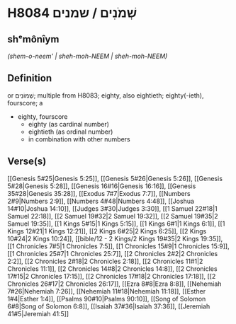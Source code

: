 # H8084 שְׁמֹנִים / שמנים

## shᵉmônîym

_(shem-o-neem' | sheh-moh-NEEM | sheh-moh-NEEM)_

## Definition

or שְׁמוֹנִים; multiple from H8083; eighty, also eightieth; eighty(-ieth), fourscore; a

- eighty, fourscore
  - eighty (as cardinal number)
  - eightieth (as ordinal number)
  - in combination with other numbers

## Verse(s)

[[Genesis 5#25|Genesis 5:25]], [[Genesis 5#26|Genesis 5:26]], [[Genesis 5#28|Genesis 5:28]], [[Genesis 16#16|Genesis 16:16]], [[Genesis 35#28|Genesis 35:28]], [[Exodus 7#7|Exodus 7:7]], [[Numbers 2#9|Numbers 2:9]], [[Numbers 4#48|Numbers 4:48]], [[Joshua 14#10|Joshua 14:10]], [[Judges 3#30|Judges 3:30]], [[1 Samuel 22#18|1 Samuel 22:18]], [[2 Samuel 19#32|2 Samuel 19:32]], [[2 Samuel 19#35|2 Samuel 19:35]], [[1 Kings 5#15|1 Kings 5:15]], [[1 Kings 6#1|1 Kings 6:1]], [[1 Kings 12#21|1 Kings 12:21]], [[2 Kings 6#25|2 Kings 6:25]], [[2 Kings 10#24|2 Kings 10:24]], [[bible/12 - 2 Kings/2 Kings 19#35|2 Kings 19:35]], [[1 Chronicles 7#5|1 Chronicles 7:5]], [[1 Chronicles 15#9|1 Chronicles 15:9]], [[1 Chronicles 25#7|1 Chronicles 25:7]], [[2 Chronicles 2#2|2 Chronicles 2:2]], [[2 Chronicles 2#18|2 Chronicles 2:18]], [[2 Chronicles 11#1|2 Chronicles 11:1]], [[2 Chronicles 14#8|2 Chronicles 14:8]], [[2 Chronicles 17#15|2 Chronicles 17:15]], [[2 Chronicles 17#18|2 Chronicles 17:18]], [[2 Chronicles 26#17|2 Chronicles 26:17]], [[Ezra 8#8|Ezra 8:8]], [[Nehemiah 7#26|Nehemiah 7:26]], [[Nehemiah 11#18|Nehemiah 11:18]], [[Esther 1#4|Esther 1:4]], [[Psalms 90#10|Psalms 90:10]], [[Song of Solomon 6#8|Song of Solomon 6:8]], [[Isaiah 37#36|Isaiah 37:36]], [[Jeremiah 41#5|Jeremiah 41:5]]